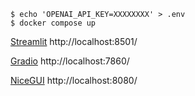 
```
$ echo 'OPENAI_API_KEY=XXXXXXXX' > .env
$ docker compose up
```

[Streamlit](https://streamlit.io/)
http://localhost:8501/

[Gradio](https://www.gradio.app/)
http://localhost:7860/

[NiceGUI](https://nicegui.io/)
http://localhost:8080/
